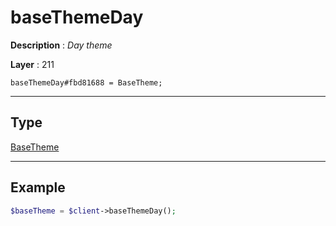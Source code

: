 # baseThemeDay

**Description** : *Day theme*

**Layer** : 211

```tl
baseThemeDay#fbd81688 = BaseTheme;
```

---

## Type

[BaseTheme](type/BaseTheme)

---

## Example

```php
$baseTheme = $client->baseThemeDay();
```